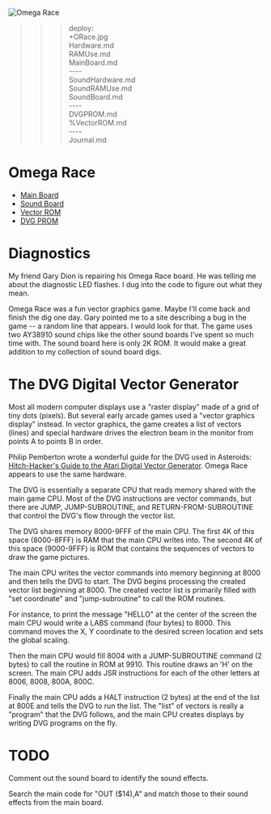 ![Omega Race](ORace.jpg)

>>> deploy:<br>
>>>   +ORace.jpg<br>
>>>   Hardware.md<br>
>>>   RAMUse.md<br>
>>>   MainBoard.md<br>
>>>   ----<br>
>>>   SoundHardware.md<br>
>>>   SoundRAMUse.md<br>
>>>   SoundBoard.md<br>
>>>   ----<br>
>>>  DVGPROM.md<br>
>>>  %VectorROM.md<br>
>>>  ----<br>
>>>  Journal.md<br>

# Omega Race

* [Main Board](MainBoard.md)
* [Sound Board](SoundBoard.md)
* [Vector ROM](VectorROM.md)
* [DVG PROM](DVGPROM.md)

# Diagnostics 

My friend Gary Dion is repairing his Omega Race board. He was telling me about the diagnostic LED flashes. I dug into the code to figure out what they mean.

Omega Race was a fun vector graphics game. Maybe I'll come back and finish the dig one day. Gary pointed me to a site describing a bug in the game -- a random 
line that appears. I would look for that. The game uses two AY38910 sound chips like the other sound boards I've spent so much time with. The sound board here is 
only 2K ROM. It would make a great addition to my collection of sound board digs.

# The DVG Digital Vector Generator

Most all modern computer displays use a "raster display" made of a grid of tiny dots (pixels). But several early arcade games used a "vector graphics display" instead. 
In vector graphics, the game creates a list of vectors (lines) and special hardware drives the electron beam in the monitor from points A to points B in order.

Philip Pemberton wrote a wonderful guide for the DVG used in Asteroids: [Hitch-Hacker's Guide to the Atari Digital Vector Generator](http://www.philpem.me.uk/elec/vecgen.pdf). 
Omega Race appears to use the same hardware.

The DVG is essentially a separate CPU that reads memory shared with the main game CPU. Most of the DVG instructions are vector commands, but there are JUMP, JUMP-SUBROUTINE, 
and RETURN-FROM-SUBROUTINE that control the DVG's flow through the vector list.

The DVG shares memory 8000-9FFF of the main CPU. The first 4K of this space (8000-8FFF) is RAM that the main CPU writes into. The second 4K of this space (9000-9FFF) is ROM 
that contains the sequences of vectors to draw the game pictures.

The main CPU writes the vector commands into memory beginning at 8000 and then tells the DVG to start. The DVG begins processing the created vector list beginning at 8000. The 
created vector list is primarily filled with "set coordinate" and "jump-subroutine" to call the ROM routines.

For instance, to print the message "HELLO" at the center of the screen the main CPU would write a LABS command (four bytes) to 8000. This command moves the X, Y coordinate to 
the desired screen location and sets the global scaling.

Then the main CPU would fill 8004 with a JUMP-SUBROUTINE command (2 bytes) to call the routine in ROM at 9910. This routine draws an 'H' on the screen. The main CPU adds JSR 
instructions for each of the other letters at 8006, 8008, 800A, 800C.

Finally the main CPU adds a HALT instruction (2 bytes) at the end of the list at 800E and tells the DVG to run the list. The "list" of vectors is really a "program" that the 
DVG follows, and the main CPU creates displays by writing DVG programs on the fly.

# TODO 

Comment out the sound board to identify the sound effects.

Search the main code for "OUT ($14),A" and match those to their sound effects from the main board.